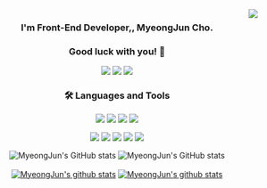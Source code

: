 <div 정렬="right">
<img src="https://komarev.com/ghpvc/?username=KidMj&&style=flat-square" align="right" />
</div>  

<div align="center">


### I'm Front-End Developer,, MyeongJun Cho.
### Good luck with you! 👋

<p>
  <a href="https://velog.io/@chokid/" target="_blank"><img src="https://img.shields.io/badge/Blog-007474?style=flat-square&logo=GitHub%20Sponsors&logoColor=white"/></a>
  <a href="mailto:cchokid@gmail.com" target="_blank"><img src="https://img.shields.io/badge/chokid-EA4335?style=flat-square&logo=Gmail&logoColor=white"/></a>
  <a href="https://www.instagram.com/_chokid" target="_blank"><img src="https://img.shields.io/badge/Instagram-E4405F?style=flat-square&logo=Instagram&logoColor=white"/></a>
</p>

  
### 🛠 Languages and Tools
<p>
  <img src="https://img.shields.io/badge/HTML5-E34F26?style=flat-square&logo=HTML5&logoColor=white"/>
  <img src="https://img.shields.io/badge/CSS3-1572B6?style=flat-square&logo=CSS3&logoColor=white"/>
  <img src="https://img.shields.io/badge/Java-007396?style=flat-square&logo=Java&logoColor=black"/>
  <img src="https://img.shields.io/badge/JavaScript-F7DF1E?style=flat-square&logo=JavaScript&logoColor=black"/>
</p>
<p>
  <img src="https://img.shields.io/badge/Spring-6DB33F?style=flat-square&logo=Spring&logoColor=white"/>
  <img src="https://img.shields.io/badge/Mysql-4479A1?style=flat-square&logo=Mysql&logoColor=white"/>
  <img src="https://img.shields.io/badge/Oracle-F80000?style=flat-square&logo=Oracle&logoColor=white"/>
  <img src="https://img.shields.io/badge/Postman-FF6C37?style=flat-square&logo=Postman&logoColor=white"/>
  <img src="https://img.shields.io/badge/GitHub-181717?style=flat-square&logo=GitHub&logoColor=white"/>
</p>
  
![MyeongJun's GitHub stats](https://github-readme-stats.vercel.app/api?username=KidMJ&show_icons=true&theme=radical)
![MyeongJun's GitHub stats](https://github-readme-stats.vercel.app/api?username=KidMJ&show_icons=true&theme=aura)
<br/>  
[![MyeongJun's github stats](https://github-readme-stats.vercel.app/api/top-langs/?username=KidMJ&show_icons=true&hide_border=true&title_color=004386&icon_color=004386&layout=compact)](https://github.com/KidMJ)
[![MyeongJun's github stats](https://github-readme-stats.vercel.app/api/top-langs/?username=KidMJ&layout=compact&theme=aura)](https://github.com/KidMJ)


</div>

